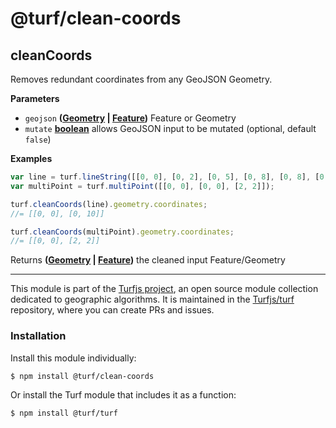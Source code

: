 # @turf/clean-coords

<!-- Generated by documentation.js. Update this documentation by updating the source code. -->

## cleanCoords

Removes redundant coordinates from any GeoJSON Geometry.

**Parameters**

-   `geojson` **([Geometry](http://geojson.org/geojson-spec.html#geometry) \| [Feature](http://geojson.org/geojson-spec.html#feature-objects))** Feature or Geometry
-   `mutate` **[boolean](https://developer.mozilla.org/en-US/docs/Web/JavaScript/Reference/Global_Objects/Boolean)** allows GeoJSON input to be mutated (optional, default `false`)

**Examples**

```javascript
var line = turf.lineString([[0, 0], [0, 2], [0, 5], [0, 8], [0, 8], [0, 10]]);
var multiPoint = turf.multiPoint([[0, 0], [0, 0], [2, 2]]);

turf.cleanCoords(line).geometry.coordinates;
//= [[0, 0], [0, 10]]

turf.cleanCoords(multiPoint).geometry.coordinates;
//= [[0, 0], [2, 2]]
```

Returns **([Geometry](http://geojson.org/geojson-spec.html#geometry) \| [Feature](http://geojson.org/geojson-spec.html#feature-objects))** the cleaned input Feature/Geometry

<!-- This file is automatically generated. Please don't edit it directly:
if you find an error, edit the source file (likely index.js), and re-run
./scripts/generate-readmes in the turf project. -->

---

This module is part of the [Turfjs project](http://turfjs.org/), an open source
module collection dedicated to geographic algorithms. It is maintained in the
[Turfjs/turf](https://github.com/Turfjs/turf) repository, where you can create
PRs and issues.

### Installation

Install this module individually:

```sh
$ npm install @turf/clean-coords
```

Or install the Turf module that includes it as a function:

```sh
$ npm install @turf/turf
```
